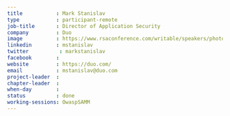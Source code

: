 ```yaml
---
title           : Mark Stanislav
type            : participant-remote
job-title       : Director of Application Security
company         : Duo
image           : https://www.rsaconference.com/writable/speakers/photo/520x520centertop/zUyqX3hxdi1ZDNwqLPp6qxITxKEw6m.jpg
linkedin        : mstanislav
twitter          : markstanislav
facebook        :
website         : https://duo.com/
email           : mstanislav@duo.com
project-leader  :
chapter-leader  :
when-day        :
status          : done
working-sessions: OwaspSAMM
---
```

